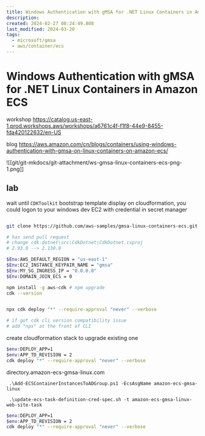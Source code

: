 ```yaml
---
title: Windows Authentication with gMSA for .NET Linux Containers in Amazon ECS
description: 
created: 2024-02-27 08:24:49.808
last_modified: 2024-03-20
tags:
  - microsoft/gmsa
  - aws/container/ecs
---
```

# Windows Authentication with gMSA for .NET Linux Containers in Amazon ECS

workshop
https://catalog.us-east-1.prod.workshops.aws/workshops/a6761c4f-f1f8-44e9-8455-fda420122632/en-US

blog
https://aws.amazon.com/cn/blogs/containers/using-windows-authentication-with-gmsa-on-linux-containers-on-amazon-ecs/

![[git/git-mkdocs/git-attachment/ws-gmsa-linux-containers-ecs-png-1.png]]

## lab 

wait until `CDKToolkit` bootstrap template display on cloudformation, you could logon to your windows dev EC2 with credential in secret manager
```sh

git clone https://github.com/aws-samples/gmsa-linux-containers-ecs.git

# has send pull request
# change cdk-dotnet\src\CdkDotnet\CdkDotnet.csproj
# 2.93.0 --> 2.130.0

$Env:AWS_DEFAULT_REGION = "us-east-1"
$Env:EC2_INSTANCE_KEYPAIR_NAME = "gmsa"
$Env:MY_SG_INGRESS_IP = "0.0.0.0" 
$Env:DOMAIN_JOIN_ECS = 0 

npm install -g aws-cdk # npm upgrade
cdk --version


npx cdk deploy "*" --require-approval "never" --verbose

# if got cdk cli version compatibility issue
# add "npx" at the front of CLI

```

create cloudformation stack to upgrade existing one
```sh
$env:DEPLOY_APP=1
$env:APP_TD_REVISION = 2
cdk deploy "*" --require-approval "never" --verbose

```

directory.amazon-ecs-gmsa-linux.com
```
 .\Add-ECSContainerInstancesToADGroup.ps1 -EcsAsgName amazon-ecs-gmsa-linux
```

```
 .\update-ecs-task-definition-cred-spec.sh -t amazon-ecs-gmsa-linux-web-site-task
```

```sh
$env:DEPLOY_APP=1
$env:APP_TD_REVISION = 2
cdk deploy "*" --require-approval "never" --verbose

```


